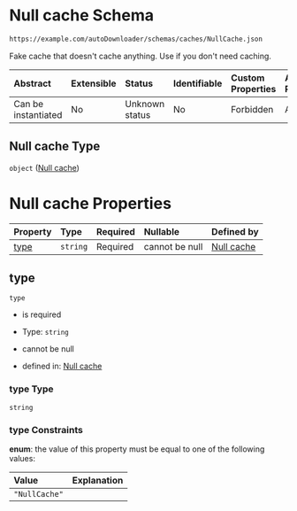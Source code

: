 # Null cache Schema

```txt
https://example.com/autoDownloader/schemas/caches/NullCache.json
```

Fake cache that doesn't cache anything. Use if you don't need caching.

| Abstract            | Extensible | Status         | Identifiable | Custom Properties | Additional Properties | Access Restrictions | Defined In                                                            |
| :------------------ | :--------- | :------------- | :----------- | :---------------- | :-------------------- | :------------------ | :-------------------------------------------------------------------- |
| Can be instantiated | No         | Unknown status | No           | Forbidden         | Allowed               | none                | [NullCache.json](../out/caches/NullCache.json "open original schema") |

## Null cache Type

`object` ([Null cache](nullcache.md))

# Null cache Properties

| Property      | Type     | Required | Nullable       | Defined by                                                                                                                     |
| :------------ | :------- | :------- | :------------- | :----------------------------------------------------------------------------------------------------------------------------- |
| [type](#type) | `string` | Required | cannot be null | [Null cache](nullcache-properties-type.md "https://example.com/autoDownloader/schemas/caches/NullCache.json#/properties/type") |

## type



`type`

*   is required

*   Type: `string`

*   cannot be null

*   defined in: [Null cache](nullcache-properties-type.md "https://example.com/autoDownloader/schemas/caches/NullCache.json#/properties/type")

### type Type

`string`

### type Constraints

**enum**: the value of this property must be equal to one of the following values:

| Value         | Explanation |
| :------------ | :---------- |
| `"NullCache"` |             |
